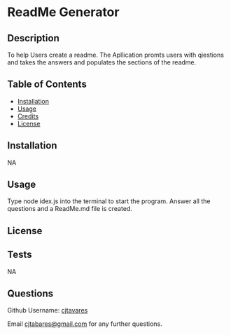 # ReadMe Generator



## Description

To help Users create a readme.  The Apllication promts users with qiestions and takes the answers and populates the sections of the readme.


## Table of Contents

- [Installation](#installation)
- [Usage](#usage)
- [Credits](#credits)
- [License](#license)

## Installation

NA

## Usage

Type node idex.js into the terminal to start the program. Answer all the questions and a ReadMe.md file is created.

## License



## Tests

NA

## Questions
  
Github Username: [cjtavares](#github.com/cjtavares) 
 
Email cjtabares@gmail.com for any further questions. 


